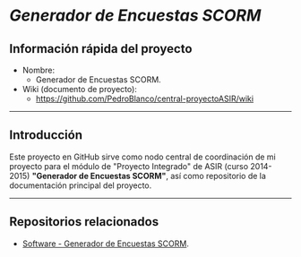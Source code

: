 # *Generador de Encuestas SCORM*

## Información rápida del proyecto

* Nombre:
  * Generador de Encuestas SCORM.
* Wiki (documento de proyecto):
  * https://github.com/PedroBlanco/central-proyectoASIR/wiki
  
---

## Introducción

Este proyecto en GitHub sirve como nodo central de coordinación de mi proyecto para el módulo de "Proyecto Integrado" de ASIR (curso 2014-2015) **"Generador de Encuestas SCORM"**, así como repositorio de la documentación principal del proyecto.

---
## Repositorios relacionados

* [Software - Generador de Encuestas SCORM](https://github.com/PedroBlanco/scorm-encuesta).
